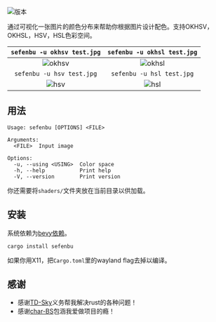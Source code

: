 ![版本](https://img.shields.io/crates/v/sefenbu)

通过可视化一张图片的颜色分布来帮助你根据图片设计配色。支持OKHSV，OKHSL，HSV，HSL色彩空间。

|                                `sefenbu -u okhsv test.jpg`                                |                                `sefenbu -u okhsl test.jpg`                                |
| :---------------------------------------------------------------------------------------: | :---------------------------------------------------------------------------------------: |
| ![okhsv](https://github.com/user-attachments/assets/b480a782-d129-4d35-9ee6-2712e9b2cf8d) | ![okhsl](https://github.com/user-attachments/assets/3ee76175-b631-4162-bc9f-8121644ade14) |
|                                 `sefenbu -u hsv test.jpg`                                 |                                 `sefenbu -u hsl test.jpg`                                 |
|  ![hsv](https://github.com/user-attachments/assets/f30a24dd-dcbc-4c94-b64f-df51226bf179)  |  ![hsl](https://github.com/user-attachments/assets/6d682129-6cf7-488d-9923-e31ead506800)  |

## 用法

```
Usage: sefenbu [OPTIONS] <FILE>

Arguments:
  <FILE>  Input image

Options:
  -u, --using <USING>  Color space
  -h, --help           Print help
  -V, --version        Print version
```

你还需要将`shaders/`文件夹放在当前目录以供加载。

## 安装

系统依赖为[bevy依赖](https://bevyengine.org/learn/quick-start/getting-started/setup/#installing-os-dependencies)。

```shell
cargo install sefenbu
```

如果你用X11，把`Cargo.toml`里的wayland flag去掉以编译。

## 感谢

- 感谢[TD-Sky](https://github.com/TD-Sky)义务帮我解决rust的各种问题！
- 感谢[char-BS](https://github.com/char-BS)包涵我爱做项目的瘾！
